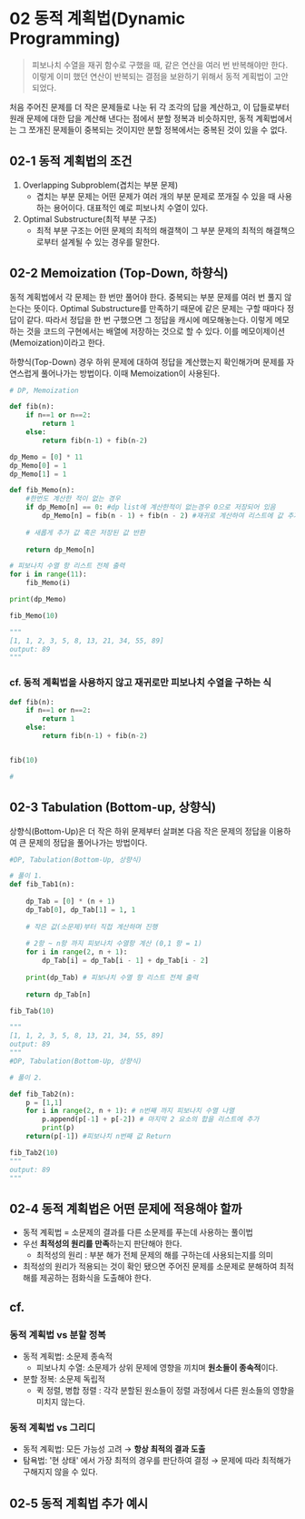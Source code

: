 # 02 동적 계획법(Dynamic Programming)

> 피보나치 수열을 재귀 함수로 구했을 때, 같은 연산을 여러 번 반복해야만 한다. 이렇게 이미 했던 연산이 반복되는 결점을 보완하기 위해서 동적 계획법이 고안되었다. 



처음 주어진 문제를 더 작은 문제들로 나눈 뒤 각 조각의 답을 계산하고, 이 답들로부터 원래 문제에 대한 답을 계산해 낸다는 점에서 분할 정복과 비슷하지만, 동적 계획법에서는 그 쪼개진 문제들이 중복되는 것이지만 분할 정복에서는 중복된 것이 있을 수 없다.



## 02-1 동적 계획법의 조건

1. Overlapping Subproblem(겹치는 부분 문제)
   - 겹치는 부분 문제는 어떤 문제가 여러 개의 부분 문제로 쪼개질 수 있을 때 사용하는 용어이다. 대표적인 예로 피보나치 수열이 있다. 
2. Optimal Substructure(최적 부분 구조)
   - 최적 부분 구조는 어떤 문제의 최적의 해결책이 그 부분 문제의 최적의 해결책으로부터 설계될 수 있는 경우를 말한다.



## 02-2 Memoization (Top-Down, 하향식)

동적 계획법에서 각 문제는 한 번만 풀어야 한다. 중복되는 부분 문제를 여러 번 풀지 않는다는 뜻이다. Optimal Substructure를 만족하기 때문에 같은 문제는 구할 때마다 정답이 같다. 따라서 정답을 한 번 구했으면 그 정답을 캐시에 메모해놓는다. 이렇게 메모하는 것을 코드의 구현에서는 배열에 저장하는 것으로 할 수 있다. 이를 메모이제이션(Memoization)이라고 한다.

하향식(Top-Down) 경우 하위 문제에 대하여 정답을 계산했는지 확인해가며 문제를 자연스럽게 풀어나가는 방법이다. 이때 Memoization이 사용된다.

```python
# DP, Memoization

def fib(n):
    if n==1 or n==2:
        return 1
    else:
        return fib(n-1) + fib(n-2)

dp_Memo = [0] * 11
dp_Memo[0] = 1
dp_Memo[1] = 1

def fib_Memo(n):
    #한번도 계산한 적이 없는 경우
    if dp_Memo[n] == 0: #dp list에 계산한적이 없는경우 0으로 저장되어 있음
        dp_Memo[n] = fib(n - 1) + fib(n - 2) #재귀로 계산하여 리스트에 값 추가
    
    # 새롭게 추가 값 혹은 저장된 값 반환
    
    return dp_Memo[n]

# 피보나치 수열 항 리스트 전체 출력
for i in range(11):
    fib_Memo(i)

print(dp_Memo)

fib_Memo(10)

"""
[1, 1, 2, 3, 5, 8, 13, 21, 34, 55, 89]
output: 89
"""
```



### cf. 동적 계획법을 사용하지 않고 재귀로만 피보나치 수열을 구하는 식

```python
def fib(n):
    if n==1 or n==2:
        return 1
    else:
        return fib(n-1) + fib(n-2)


fib(10)

# 
```



## 02-3 Tabulation (Bottom-up, 상향식)

상향식(Bottom-Up)은 더 작은 하위 문제부터 살펴본 다음 작은 문제의 정답을 이용하여 큰 문제의 정답을 풀어나가는 방법이다.

```python
#DP, Tabulation(Bottom-Up, 상향식)

# 풀이 1.
def fib_Tab1(n):
    
    dp_Tab = [0] * (n + 1)
    dp_Tab[0], dp_Tab[1] = 1, 1
    
    # 작은 값(소문제)부터 직접 계산하며 진행
    
    # 2항 ~ n항 까지 피보나치 수열항 계산 (0,1 항 = 1)
    for i in range(2, n + 1):        
        dp_Tab[i] = dp_Tab[i - 1] + dp_Tab[i - 2]
    
    print(dp_Tab) # 피보나치 수열 항 리스트 전체 출력
    
    return dp_Tab[n]

fib_Tab(10)

"""
[1, 1, 2, 3, 5, 8, 13, 21, 34, 55, 89]
output: 89
"""
#DP, Tabulation(Bottom-Up, 상향식)

# 풀이 2.

def fib_Tab2(n):
	p = [1,1]
	for i in range(2, n + 1): # n번째 까지 피보나치 수열 나열
		p.append(p[-1] + p[-2]) # 마지막 2 요소의 합을 리스트에 추가
		print(p)
	return(p[-1]) #피보나치 n번째 값 Return

fib_Tab2(10)
"""
output: 89
"""
```



## 02-4 동적 계획법은 어떤 문제에 적용해야 할까

- 동적 계획법 = 소문제의 결과를 다른 소문제를 푸는데 사용하는 풀이법
- 우선 **최적성의 원리를 만족**하는지 판단해야 한다.
  - 최적성의 원리 : 부분 해가 전체 문제의 해를 구하는데 사용되는지를 의미
- 최적성의 원리가 적용되는 것이 확인 됐으면 주어진 문제를 소문제로 분해하여 최적해를 제공하는 점화식을 도출해야 한다.



## cf.

### 동적 계획법 vs 분할 정복

- 동적 계획법: 소문제 종속적
  - 피보나치 수열: 소문제가 상위 문제에 영향을 끼치며 **원소들이 종속적**이다.
- 분할 정복: 소문제 독립적
  - 퀵 정렬, 병합 정렬 : 각각 분할된 원소들이 정렬 과정에서 다른 원소들의 영향을 미치지 않는다.



### 동적 계획법 vs 그리디

- 동적 계획법: 모든 가능성 고려 → **항상 최적의 결과 도출**
- 탐욕법: '현 상태' 에서 가장 최적의 경우를 판단하여 결정 → 문제에 따라 최적해가 구해지지 않을 수 있다.



## 02-5 동적 계획법 추가 예시